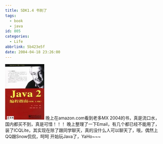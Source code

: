 ```yaml
---
title: SDK1.4 书到了
tags:
  - book
  - java
id: 805
categories:
  - Life
abbrlink: 5b423e5f
date: 2004-04-18 23:26:00
---
```

![Java2编程指南](/images/2004/04/18_12733.jpg)
晚上在amazon.com看到老多MX 2004的书，真是流口水，国内都买不到，真是可惜！！！
晚上整理了一下Email，有几个都已经不能用了，装了ICQLite，其实现在除了跟同学聊天，真的没什么人可以聊天了，哦，偶然上QQ跟Snow侃侃，呵呵
开始玩Java了，YaHo~~~
